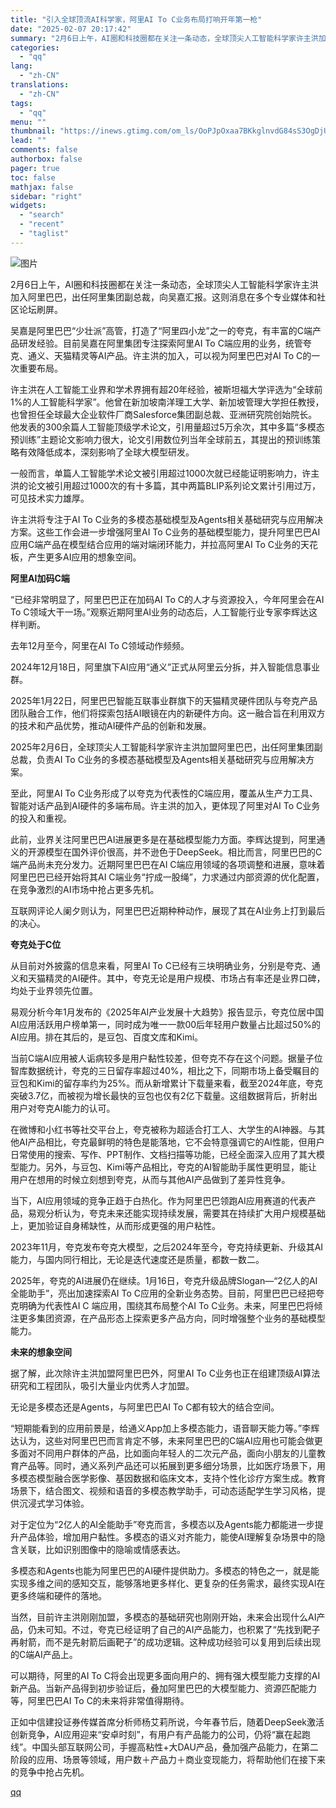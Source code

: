 ```yaml
---
title: "引入全球顶流AI科学家，阿里AI To C业务布局打响开年第一枪"
date: "2025-02-07 20:17:42"
summary: "2月6日上午，AI圈和科技圈都在关注一条动态，全球顶尖人工智能科学家许主洪加入阿里巴巴，出任阿里集团..."
categories:
  - "qq"
lang:
  - "zh-CN"
translations:
  - "zh-CN"
tags:
  - "qq"
menu: ""
thumbnail: "https://inews.gtimg.com/om_ls/OoPJpOxaa7BKkglnvdG84sS3OgDjU0TbRDQDMt2FKP4tYAA_640360/0"
lead: ""
comments: false
authorbox: false
pager: true
toc: false
mathjax: false
sidebar: "right"
widgets:
  - "search"
  - "recent"
  - "taglist"
---
```


![图片](https://inews.gtimg.com/om_bt/OyH1PrtyAgwzeClG5STGSvPLJMGWPzxA50b_FvMoCZk78AA/641)

2月6日上午，AI圈和科技圈都在关注一条动态，全球顶尖人工智能科学家许主洪加入阿里巴巴，出任阿里集团副总裁，向吴嘉汇报。这则消息在多个专业媒体和社区论坛刷屏。

吴嘉是阿里巴巴“少壮派”高管，打造了“阿里四小龙”之一的夸克，有丰富的C端产品研发经验。目前吴嘉在阿里集团专注探索阿里AI To C端应用的业务，统管夸克、通义、天猫精灵等AI产品。许主洪的加入，可以视为阿里巴巴对AI To C的一次重要布局。

许主洪在人工智能工业界和学术界拥有超20年经验，被斯坦福大学评选为“全球前1%的人工智能科学家”。他曾在新加坡南洋理工大学、新加坡管理大学担任教授，也曾担任全球最大企业软件厂商Salesforce集团副总裁、亚洲研究院创始院长。他发表的300余篇人工智能顶级学术论文，引用量超过5万余次，其中多篇“多模态预训练”主题论文影响力很大，论文引用数位列当年全球前五，其提出的预训练策略有效降低成本，深刻影响了全球大模型研发。

一般而言，单篇人工智能学术论文被引用超过1000次就已经能证明影响力，许主洪的论文被引用超过1000次的有十多篇，其中两篇BLIP系列论文累计引用过万，可见技术实力雄厚。

许主洪将专注于AI To C业务的多模态基础模型及Agents相关基础研究与应用解决方案。这些工作会进一步增强阿里AI To C业务的基础模型能力，提升阿里巴巴AI应用C端产品在模型结合应用的端对端闭环能力，并拉高阿里AI To C业务的天花板，产生更多AI应用的想象空间。

**阿里AI加码C端**

“已经非常明显了，阿里巴巴正在加码AI To C的人才与资源投入，今年阿里会在AI To C领域大干一场。”观察近期阿里AI业务的动态后，人工智能行业专家李辉达这样判断。

去年12月至今，阿里在AI To C领域动作频频。

2024年12月18日，阿里旗下AI应用“通义”正式从阿里云分拆，并入智能信息事业群。

2025年1月22日，阿里巴巴智能互联事业群旗下的天猫精灵硬件团队与夸克产品团队融合工作，他们将探索包括AI眼镜在内的新硬件方向。这一融合旨在利用双方的技术和产品优势，推动AI硬件产品的创新和发展。

2025年2月6日，全球顶尖人工智能科学家许主洪加盟阿里巴巴，出任阿里集团副总裁，负责AI To C业务的多模态基础模型及Agents相关基础研究与应用解决方案。

至此，阿里AI To C业务形成了以夸克为代表性的C端应用，覆盖从生产力工具、智能对话产品到AI硬件的多端布局。许主洪的加入，更体现了阿里对AI To C业务的投入和重视。

此前，业界关注阿里巴巴AI进展更多是在基础模型能力方面。李辉达提到，阿里通义的开源模型在国外评价很高，并不逊色于DeepSeek。相比而言，阿里巴巴的C端产品尚未充分发力。近期阿里巴巴在AI C端应用领域的各项调整和进展，意味着阿里巴巴已经开始将其AI C端业务“拧成一股绳”，力求通过内部资源的优化配置，在竞争激烈的AI市场中抢占更多先机。

互联网评论人阑夕则认为，阿里巴巴近期种种动作，展现了其在AI业务上打到最后的决心。

**夸克处于C位**

从目前对外披露的信息来看，阿里AI To C已经有三块明确业务，分别是夸克、通义和天猫精灵的AI硬件。其中，夸克无论是用户规模、市场占有率还是业界口碑，均处于业界领先位置。

易观分析今年1月发布的《2025年AI产业发展十大趋势》报告显示，夸克位居中国AI应用活跃用户榜单第一，同时成为唯一一款00后年轻用户数量占比超过50%的AI应用。排在其后的，是豆包、百度文库和Kimi。

当前C端AI应用被人诟病较多是用户黏性较差，但夸克不存在这个问题。据量子位智库数据统计，夸克的三日留存率超过40%，相比之下，同期市场上备受瞩目的豆包和Kimi的留存率约为25%。而从新增累计下载量来看，截至2024年底，夸克突破3.7亿，而被视为增长最快的豆包也仅有2亿下载量。这组数据背后，折射出用户对夸克AI能力的认可。

在微博和小红书等社交平台上，夸克被称为超适合打工人、大学生的AI神器。与其他AI产品相比，夸克最鲜明的特色是能落地，它不会特意强调它的AI性能，但用户日常使用的搜索、写作、PPT制作、文档扫描等功能，已经全面深入应用了其大模型能力。另外，与豆包、Kimi等产品相比，夸克的AI智能助手属性更明显，能让用户在想用的时候立刻想到夸克，从而与其他AI产品做到了差异性竞争。

当下，AI应用领域的竞争正趋于白热化。作为阿里巴巴领跑AI应用赛道的代表产品，易观分析认为，夸克未来还能实现持续发展，需要其在持续扩大用户规模基础上，更加验证自身稀缺性，从而形成更强的用户粘性。

2023年11月，夸克发布夸克大模型，之后2024年至今，夸克持续更新、升级其AI能力，与国内同行相比，无论是迭代速度还是质量，都数一数二。

2025年，夸克的AI进展仍在继续。1月16日，夸克升级品牌Slogan—“2亿人的AI全能助手”，亮出加速探索AI To C应用的全新业务态势。目前，阿里巴巴已经把夸克明确为代表性AI C 端应用，围绕其布局整个AI To C业务。未来，阿里巴巴将倾注更多集团资源，在产品形态上探索更多产品方向，同时增强整个业务的基础模型能力。

**未来的想象空间**

据了解，此次除许主洪加盟阿里巴巴外，阿里AI To C业务也正在组建顶级AI算法研究和工程团队，吸引大量业内优秀人才加盟。

无论是多模态还是Agents，与阿里巴巴AI To C都有较大的结合空间。

“短期能看到的应用前景是，给通义App加上多模态能力，语音聊天能力等。”李辉达认为，这些对阿里巴巴而言肯定不够，未来阿里巴巴的C端AI应用也可能会做更多面对不同用户群体的产品，比如面向年轻人的二次元产品，面向小朋友的儿童教育产品等。同时，通义系列产品还可以拓展到更多细分场景，比如医疗场景下，用多模态模型融合医学影像、基因数据和临床文本，支持个性化诊疗方案生成。教育场景下，结合图文、视频和语音的多模态教学助手，可动态适配学生学习风格，提供沉浸式学习体验。

对于定位为“2亿人的AI全能助手”夸克而言，多模态以及Agents能力都能进一步提升产品体验，增加用户黏性。多模态的语义对齐能力，能使AI理解复杂场景中的隐含关联，比如识别图像中的隐喻或情感表达。

多模态和Agents也能为阿里巴巴的AI硬件提供助力。多模态的特色之一，就是能实现多维之间的感知交互，能够落地更多样化、更复杂的任务需求，最终实现AI在更多终端和硬件的落地。

当然，目前许主洪刚刚加盟，多模态的基础研究也刚刚开始，未来会出现什么AI产品，仍未可知。不过，夸克已经证明了自己的AI产品能力，也积累了“先找到靶子再射箭，而不是先射箭后画靶子”的成功逻辑。这种成功经验可以复用到后续出现的C端AI产品上。

可以期待，阿里的AI To C将会出现更多面向用户的、拥有强大模型能力支撑的AI新产品。当新产品得到初步验证后，叠加阿里巴巴的大模型能力、资源匹配能力等，阿里巴巴AI To C的未来将非常值得期待。

正如中信建投证券传媒首席分析师杨艾莉所说，今年春节后，随着DeepSeek激活创新竞争，AI应用迎来“安卓时刻”，有用户有产品能力的公司，仍将“赢在起跑线”。中国头部互联网公司，手握高粘性+大DAU产品，叠加强产品能力，在第二阶段的应用、场景等领域，用户数＋产品力＋商业变现能力，将帮助他们在接下来的竞争中抢占先机。

[qq](https://new.qq.com/rain/a/20250207A08EB400)
